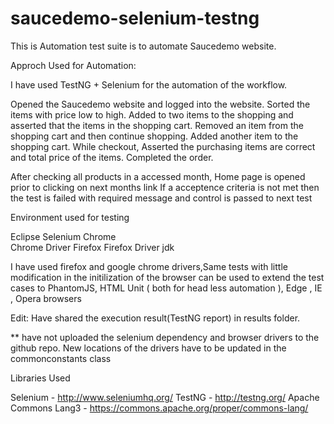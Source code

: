 # saucedemo-selenium-testng

This is Automation test suite is to automate Saucedemo website.

Approch Used for Automation:

I have used TestNG + Selenium for the automation of the workflow.


Opened the Saucedemo website and logged into the website.
Sorted the items with price low to high.
Added to two items to the shopping and asserted that the items in the shopping cart.
Removed an item from the shopping cart and then continue shopping.
Added another item to the shopping cart.
While checkout, Asserted the purchasing items are correct and total price of the items.
Completed the order.

After checking all products in a accessed month, Home page is opened prior to clicking on next months link
If a acceptence criteria is not met then the test is failed with required message and control is passed to next test

Environment used for testing

Eclipse
Selenium 
Chrome  
Chrome Driver 
Firefox
Firefox Driver
jdk 

I have used firefox and google chrome drivers,Same tests with little modification in the initilization of the browser can be used to extend the test cases to PhantomJS, HTML Unit ( both for head less automation ), Edge , IE , Opera browsers

Edit: Have shared the execution result(TestNG report) in results folder.

** have not uploaded the selenium dependency and browser drivers to the github repo. New locations of the drivers have to be updated in the commonconstants class

Libraries Used

Selenium - http://www.seleniumhq.org/
TestNG - http://testng.org/
Apache Commons Lang3 - https://commons.apache.org/proper/commons-lang/
